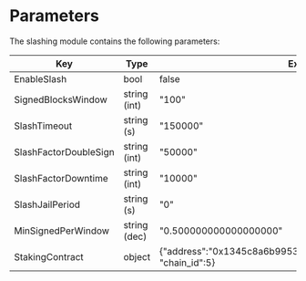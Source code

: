 <!--
order: 6
-->

# Parameters

The slashing module contains the following parameters:

| Key                     | Type           | Example                |
| ----------------------- | -------------- | ---------------------- |
| EnableSlash             | bool           | false                  |
| SignedBlocksWindow      | string (int)   | "100"                  |
| SlashTimeout            | string (s)     | "150000"               |
| SlashFactorDoubleSign   | string (int)   | "50000"                |
| SlashFactorDowntime     | string (int)   | "10000"                |
| SlashJailPeriod         | string (s)     | "0"                    |
| MinSignedPerWindow      | string (dec)   | "0.500000000000000000" |
| StakingContract         | object         | {"address":"0x1345c8a6b99536531F1fa3cfe37D8A5B7Fc859aA", "chain_id":5} |
